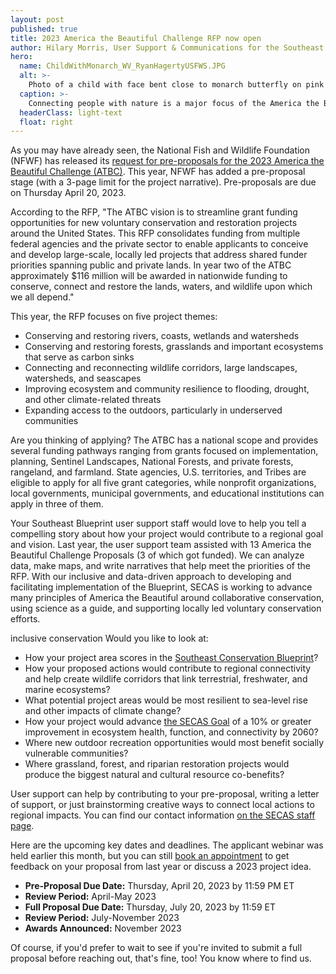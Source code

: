 ```yaml
---
layout: post
published: true
title: 2023 America the Beautiful Challenge RFP now open
author: Hilary Morris, User Support & Communications for the Southeast Blueprint
hero:
  name: ChildWithMonarch_WV_RyanHagertyUSFWS.JPG
  alt: >-
    Photo of a child with face bent close to monarch butterfly on pink flowers.
  caption: >-
    Connecting people with nature is a major focus of the America the Beautiful Challenge grant program. Photo by Ryan Hagerty, USFWS.
  headerClass: light-text
  float: right
---
```

As you may have already seen, the National Fish and Wildlife Foundation (NFWF) has released its [request for pre-proposals for the 2023 America the Beautiful Challenge (ATBC)](https://www.nfwf.org/programs/america-beautiful-challenge/america-beautiful-challenge-2023-request-proposals). This year, NFWF has added a pre-proposal stage (with a 3-page limit for the project narrative). Pre-proposals are due on Thursday April 20, 2023.

According to the RFP, "The ATBC vision is to streamline grant funding opportunities for new voluntary conservation and restoration projects around the United States. This RFP consolidates funding from multiple federal agencies and the private sector to enable applicants to conceive and develop large-scale, locally led projects that address shared funder priorities spanning public and private lands. In year two of the ATBC approximately $116 million will be awarded in nationwide funding to conserve, connect and restore the lands, waters, and wildlife upon which we all depend."<!--more-->

This year, the RFP focuses on five project themes:

- Conserving and restoring rivers, coasts, wetlands and watersheds
- Conserving and restoring forests, grasslands and important ecosystems that serve as carbon sinks
- Connecting and reconnecting wildlife corridors, large landscapes, watersheds, and seascapes
- Improving ecosystem and community resilience to flooding, drought, and other climate-related threats
- Expanding access to the outdoors, particularly in underserved communities

Are you thinking of applying? The ATBC has a national scope and provides several funding pathways ranging from grants focused on implementation, planning, Sentinel Landscapes, National Forests, and private forests, rangeland, and farmland. State agencies, U.S. territories, and Tribes are eligible to apply for all five grant categories, while nonprofit organizations, local governments, municipal governments, and educational institutions can apply in three of them.

Your Southeast Blueprint user support staff would love to help you tell a compelling story about how your project would contribute to a regional goal and vision. Last year, the user support team assisted with 13 America the Beautiful Challenge Proposals (3 of which got funded). We can analyze data, make maps, and write narratives that help meet the priorities of the RFP. With our inclusive and data-driven approach to developing and facilitating implementation of the Blueprint, SECAS is working to advance many principles of America the Beautiful around collaborative conservation, using science as a guide, and supporting locally led voluntary conservation efforts.

inclusive conservation Would you like to look at:

- How your project area scores in the [Southeast Conservation Blueprint](https://secassoutheast.org/blueprint)?
- How your proposed actions would contribute to regional connectivity and help create wildlife corridors that link terrestrial, freshwater, and marine ecosystems?
- What potential project areas would be most resilient to sea-level rise and other impacts of climate change?
- How your project would advance [the SECAS Goal](https://secassoutheast.org/our-goal) of a 10% or greater improvement in ecosystem health, function, and connectivity by 2060?
- Where new outdoor recreation opportunities would most benefit socially vulnerable communities?
- Where grassland, forest, and riparian restoration projects would produce the biggest natural and cultural resource co-benefits?

User support can help by contributing to your pre-proposal, writing a letter of support, or just brainstorming creative ways to connect local actions to regional impacts. You can find our contact information [on the SECAS staff page](https://secassoutheast.org/staff).

Here are the upcoming key dates and deadlines. The applicant webinar was held earlier this month, but you can still [book an appointment](https://outlook.office365.com/owa/calendar/AmericatheBeautifulChallenge@nfwf.org/bookings/) to get feedback on your proposal from last year or discuss a 2023 project idea.

- **Pre-Proposal Due Date:** Thursday, April 20, 2023 by 11:59 PM ET
- **Review Period:** April-May 2023
- **Full Proposal Due Date:** Thursday, July 20, 2023 by 11:59 ET
- **Review Period:** July-November 2023
- **Awards Announced:** November 2023

Of course, if you'd prefer to wait to see if you're invited to submit a full proposal before reaching out, that's fine, too! You know where to find us.
